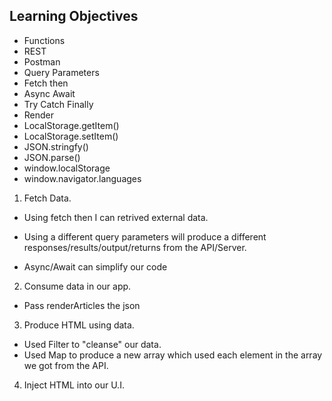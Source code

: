 

## Learning Objectives

- Functions
- REST
- Postman
- Query Parameters
- Fetch then
- Async Await
- Try Catch Finally
- Render
- LocalStorage.getItem()
- LocalStorage.setItem()
- JSON.stringfy()
- JSON.parse()
- window.localStorage
- window.navigator.languages

1. Fetch Data.
  - Using fetch then I can retrived external data.
  - Using a different query parameters will produce a different responses/results/output/returns from the API/Server.

  - Async/Await can simplify our code


2. Consume data in our app.

- Pass renderArticles the json

3. Produce HTML using data.
  - Used Filter to "cleanse" our data.
  - Used Map to produce a new array which used each element in the array we got from the API.

4. Inject HTML into our U.I.
